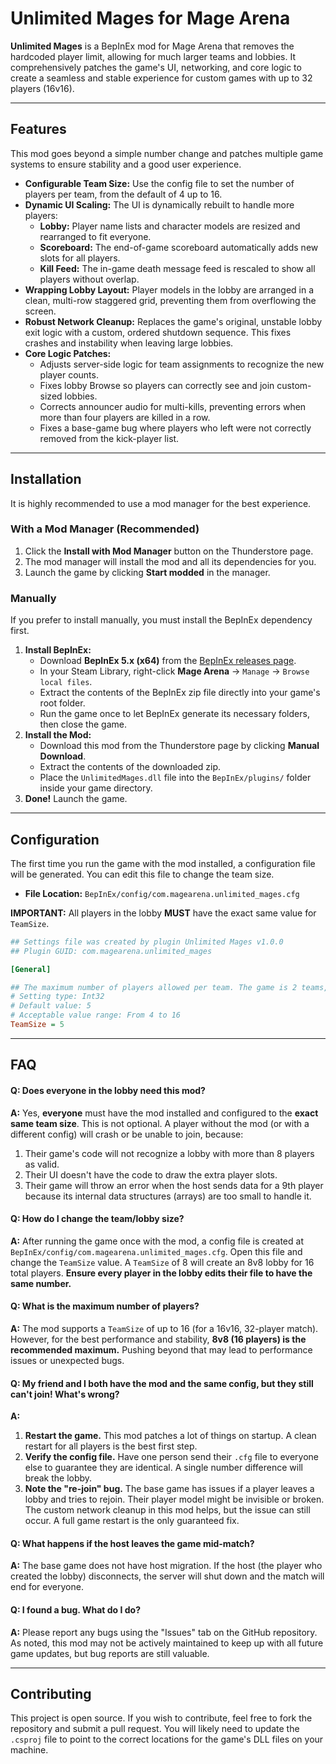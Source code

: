 # Unlimited Mages for Mage Arena

**Unlimited Mages** is a BepInEx mod for Mage Arena that removes the hardcoded player limit, allowing for much larger teams and lobbies. It comprehensively patches the game's UI, networking, and core logic to create a seamless and stable experience for custom games with up to 32 players (16v16).

-----

## Features

This mod goes beyond a simple number change and patches multiple game systems to ensure stability and a good user experience.

* **Configurable Team Size:** Use the config file to set the number of players per team, from the default of 4 up to 16.
* **Dynamic UI Scaling:** The UI is dynamically rebuilt to handle more players:
    * **Lobby:** Player name lists and character models are resized and rearranged to fit everyone.
    * **Scoreboard:** The end-of-game scoreboard automatically adds new slots for all players.
    * **Kill Feed:** The in-game death message feed is rescaled to show all players without overlap.
* **Wrapping Lobby Layout:** Player models in the lobby are arranged in a clean, multi-row staggered grid, preventing them from overflowing the screen.
* **Robust Network Cleanup:** Replaces the game's original, unstable lobby exit logic with a custom, ordered shutdown sequence. This fixes crashes and instability when leaving large lobbies.
* **Core Logic Patches:**
    * Adjusts server-side logic for team assignments to recognize the new player counts.
    * Fixes lobby Browse so players can correctly see and join custom-sized lobbies.
    * Corrects announcer audio for multi-kills, preventing errors when more than four players are killed in a row.
    * Fixes a base-game bug where players who left were not correctly removed from the kick-player list.

-----

## Installation

It is highly recommended to use a mod manager for the best experience.

### With a Mod Manager (Recommended)

1.  Click the **Install with Mod Manager** button on the Thunderstore page.
2.  The mod manager will install the mod and all its dependencies for you.
3.  Launch the game by clicking **Start modded** in the manager.

### Manually

If you prefer to install manually, you must install the BepInEx dependency first.

1.  **Install BepInEx:**
    * Download **BepInEx 5.x (x64)** from the [BepInEx releases page](https://github.com/BepInEx/BepInEx/releases).
    * In your Steam Library, right-click **Mage Arena** -\> `Manage` -\> `Browse local files`.
    * Extract the contents of the BepInEx zip file directly into your game's root folder.
    * Run the game once to let BepInEx generate its necessary folders, then close the game.
2.  **Install the Mod:**
    * Download this mod from the Thunderstore page by clicking **Manual Download**.
    * Extract the contents of the downloaded zip.
    * Place the `UnlimitedMages.dll` file into the `BepInEx/plugins/` folder inside your game directory.
3.  **Done\!** Launch the game.

-----

## Configuration

The first time you run the game with the mod installed, a configuration file will be generated. You can edit this file to change the team size.

* **File Location:** `BepInEx/config/com.magearena.unlimited_mages.cfg`

**IMPORTANT:** All players in the lobby **MUST** have the exact same value for `TeamSize`.

```ini
## Settings file was created by plugin Unlimited Mages v1.0.0
## Plugin GUID: com.magearena.unlimited_mages

[General]

## The maximum number of players allowed per team. The game is 2 teams, so total lobby size will be (TeamSize * 2).
# Setting type: Int32
# Default value: 5
# Acceptable value range: From 4 to 16
TeamSize = 5
```

-----

## FAQ

#### **Q: Does everyone in the lobby need this mod?**

**A:** Yes, **everyone** must have the mod installed and configured to the **exact same team size**. This is not optional. A player without the mod (or with a different config) will crash or be unable to join, because:

1.  Their game's code will not recognize a lobby with more than 8 players as valid.
2.  Their UI doesn't have the code to draw the extra player slots.
3.  Their game will throw an error when the host sends data for a 9th player because its internal data structures (arrays) are too small to handle it.

#### **Q: How do I change the team/lobby size?**

**A:** After running the game once with the mod, a config file is created at `BepInEx/config/com.magearena.unlimited_mages.cfg`. Open this file and change the `TeamSize` value. A `TeamSize` of 8 will create an 8v8 lobby for 16 total players. **Ensure every player in the lobby edits their file to have the same number.**

#### **Q: What is the maximum number of players?**

**A:** The mod supports a `TeamSize` of up to 16 (for a 16v16, 32-player match). However, for the best performance and stability, **8v8 (16 players) is the recommended maximum.** Pushing beyond that may lead to performance issues or unexpected bugs.

#### **Q: My friend and I both have the mod and the same config, but they still can't join\! What's wrong?**

**A:**

1.  **Restart the game.** This mod patches a lot of things on startup. A clean restart for all players is the best first step.
2.  **Verify the config file.** Have one person send their `.cfg` file to everyone else to guarantee they are identical. A single number difference will break the lobby.
3.  **Note the "re-join" bug.** The base game has issues if a player leaves a lobby and tries to rejoin. Their player model might be invisible or broken. The custom network cleanup in this mod helps, but the issue can still occur. A full game restart is the only guaranteed fix.

#### **Q: What happens if the host leaves the game mid-match?**

**A:** The base game does not have host migration. If the host (the player who created the lobby) disconnects, the server will shut down and the match will end for everyone.

#### **Q: I found a bug. What do I do?**

**A:** Please report any bugs using the "Issues" tab on the GitHub repository. As noted, this mod may not be actively maintained to keep up with all future game updates, but bug reports are still valuable.

-----

## Contributing

This project is open source. If you wish to contribute, feel free to fork the repository and submit a pull request. You will likely need to update the `.csproj` file to point to the correct locations for the game's DLL files on your machine.